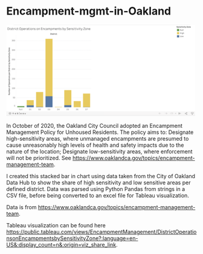 # Encampment-mgmt-in-Oakland

<img src='Tableau_viz_camp_mgmt.png' width='500'>

In October of 2020, the Oakland City Council adopted an Encampment Management Policy for Unhoused Residents. The policy aims to: 
Designate high-sensitivity areas, where unmanaged encampments are presumed to cause unreasonably high levels of health and safety impacts due to the nature of the location;
Designate low-sensitivity areas, where enforcement will not be prioritized.
See https://www.oaklandca.gov/topics/encampment-management-team. 

I created this stacked bar in chart using data taken from the City of Oakland Data Hub to show the share of high sensitivity and low sensitive areas per defined district. Data was parsed using Python Pandas from strings in a CSV file, before being converted to an excel file for Tableau visualization. 

Data is from https://www.oaklandca.gov/topics/encampment-management-team. 

Tableau visualization can be found here https://public.tableau.com/views/EncampmentManagement/DistrictOperationsonEncampmentsbySensitivityZone?:language=en-US&:display_count=n&:origin=viz_share_link. 

